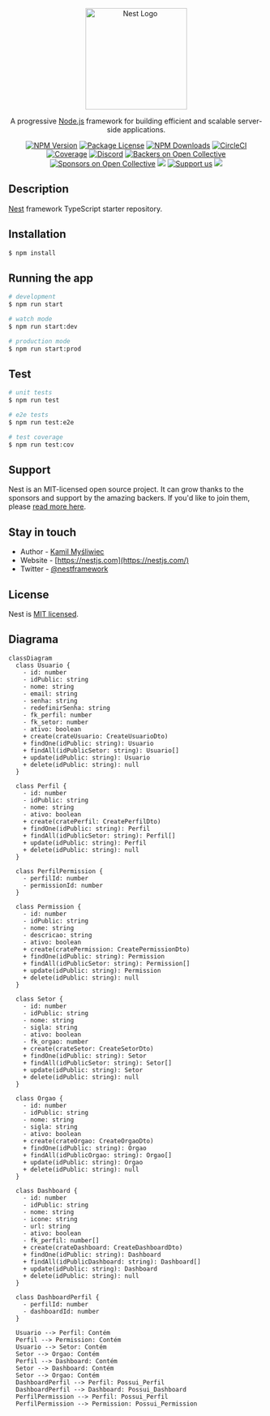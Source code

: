 <p align="center">
  <a href="http://nestjs.com/" target="blank"><img src="https://nestjs.com/img/logo-small.svg" width="200" alt="Nest Logo" /></a>
</p>

[circleci-image]: https://img.shields.io/circleci/build/github/nestjs/nest/master?token=abc123def456
[circleci-url]: https://circleci.com/gh/nestjs/nest

  <p align="center">A progressive <a href="http://nodejs.org" target="_blank">Node.js</a> framework for building efficient and scalable server-side applications.</p>
    <p align="center">
<a href="https://www.npmjs.com/~nestjscore" target="_blank"><img src="https://img.shields.io/npm/v/@nestjs/core.svg" alt="NPM Version" /></a>
<a href="https://www.npmjs.com/~nestjscore" target="_blank"><img src="https://img.shields.io/npm/l/@nestjs/core.svg" alt="Package License" /></a>
<a href="https://www.npmjs.com/~nestjscore" target="_blank"><img src="https://img.shields.io/npm/dm/@nestjs/common.svg" alt="NPM Downloads" /></a>
<a href="https://circleci.com/gh/nestjs/nest" target="_blank"><img src="https://img.shields.io/circleci/build/github/nestjs/nest/master" alt="CircleCI" /></a>
<a href="https://coveralls.io/github/nestjs/nest?branch=master" target="_blank"><img src="https://coveralls.io/repos/github/nestjs/nest/badge.svg?branch=master#9" alt="Coverage" /></a>
<a href="https://discord.gg/G7Qnnhy" target="_blank"><img src="https://img.shields.io/badge/discord-online-brightgreen.svg" alt="Discord"/></a>
<a href="https://opencollective.com/nest#backer" target="_blank"><img src="https://opencollective.com/nest/backers/badge.svg" alt="Backers on Open Collective" /></a>
<a href="https://opencollective.com/nest#sponsor" target="_blank"><img src="https://opencollective.com/nest/sponsors/badge.svg" alt="Sponsors on Open Collective" /></a>
  <a href="https://paypal.me/kamilmysliwiec" target="_blank"><img src="https://img.shields.io/badge/Donate-PayPal-ff3f59.svg"/></a>
    <a href="https://opencollective.com/nest#sponsor"  target="_blank"><img src="https://img.shields.io/badge/Support%20us-Open%20Collective-41B883.svg" alt="Support us"></a>
  <a href="https://twitter.com/nestframework" target="_blank"><img src="https://img.shields.io/twitter/follow/nestframework.svg?style=social&label=Follow"></a>
</p>
  <!--[![Backers on Open Collective](https://opencollective.com/nest/backers/badge.svg)](https://opencollective.com/nest#backer)
  [![Sponsors on Open Collective](https://opencollective.com/nest/sponsors/badge.svg)](https://opencollective.com/nest#sponsor)-->

## Description

[Nest](https://github.com/nestjs/nest) framework TypeScript starter repository.

## Installation

```bash
$ npm install
```

## Running the app

```bash
# development
$ npm run start

# watch mode
$ npm run start:dev

# production mode
$ npm run start:prod
```

## Test

```bash
# unit tests
$ npm run test

# e2e tests
$ npm run test:e2e

# test coverage
$ npm run test:cov
```

## Support

Nest is an MIT-licensed open source project. It can grow thanks to the sponsors and support by the amazing backers. If you'd like to join them, please [read more here](https://docs.nestjs.com/support).

## Stay in touch

- Author - [Kamil Myśliwiec](https://kamilmysliwiec.com)
- Website - [https://nestjs.com](https://nestjs.com/)
- Twitter - [@nestframework](https://twitter.com/nestframework)

## License

Nest is [MIT licensed](LICENSE).

## Diagrama

```mermaid
classDiagram
  class Usuario {
    - id: number
    - idPublic: string
    - nome: string
    - email: string
    - senha: string
    - redefinirSenha: string
    - fk_perfil: number
    - fk_setor: number
    - ativo: boolean
    + create(crateUsuario: CreateUsuarioDto)
    + findOne(idPublic: string): Usuario
    + findAll(idPublicSetor: string): Usuario[]
    + update(idPublic: string): Usuario
    + delete(idPublic: string): null
  }

  class Perfil {
    - id: number
    - idPublic: string
    - nome: string
    - ativo: boolean
    + create(cratePerfil: CreatePerfilDto)
    + findOne(idPublic: string): Perfil
    + findAll(idPublicSetor: string): Perfil[]
    + update(idPublic: string): Perfil
    + delete(idPublic: string): null
  }

  class PerfilPermission {
    - perfilId: number
    - permissionId: number
  }

  class Permission {
    - id: number
    - idPublic: string
    - nome: string
    - descricao: string
    - ativo: boolean
    + create(cratePermission: CreatePermissionDto)
    + findOne(idPublic: string): Permission
    + findAll(idPublicSetor: string): Permission[]
    + update(idPublic: string): Permission
    + delete(idPublic: string): null
  }

  class Setor {
    - id: number
    - idPublic: string
    - nome: string
    - sigla: string
    - ativo: boolean
    - fk_orgao: number
    + create(crateSetor: CreateSetorDto)
    + findOne(idPublic: string): Setor
    + findAll(idPublicSetor: string): Setor[]
    + update(idPublic: string): Setor
    + delete(idPublic: string): null
  }

  class Orgao {
    - id: number
    - idPublic: string
    - nome: string
    - sigla: string
    - ativo: boolean
    + create(crateOrgao: CreateOrgaoDto)
    + findOne(idPublic: string): Orgao
    + findAll(idPublicOrgao: string): Orgao[]
    + update(idPublic: string): Orgao
    + delete(idPublic: string): null
  }

  class Dashboard {
    - id: number
    - idPublic: string
    - nome: string
    - icone: string
    - url: string
    - ativo: boolean
    - fk_perfil: number[]
    + create(crateDashboard: CreateDashboardDto)
    + findOne(idPublic: string): Dashboard
    + findAll(idPublicDashboard: string): Dashboard[]
    + update(idPublic: string): Dashboard
    + delete(idPublic: string): null
  }

  class DashboardPerfil {
    - perfilId: number
    - dashboardId: number
  }
    
  Usuario --> Perfil: Contém
  Perfil --> Permission: Contém
  Usuario --> Setor: Contém
  Setor --> Orgao: Contém
  Perfil --> Dashboard: Contém
  Setor --> Dashboard: Contém
  Setor --> Orgao: Contém
  DashboardPerfil --> Perfil: Possui_Perfil
  DashboardPerfil --> Dashboard: Possui_Dashboard
  PerfilPermission --> Perfil: Possui_Perfil
  PerfilPermission --> Permission: Possui_Permission
```
